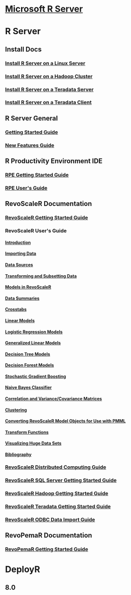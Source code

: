 # [Microsoft R Server](index.md)
# R Server
## Install Docs
### [Install R Server on a Linux Server](rserver/rserver-install-linux-server.md)
### [Install R Server on a Hadoop Cluster](rserver/rserver-install-hadoop.md)
### [Install R Server on a Teradata Server](rserver/rserver-install-teradata-server.md)
### [Install R Server on a Teradata Client](rserver/rserver-install-teradata-client.md)
## R Server General
### [Getting Started Guide](rserver/rserver-getting-started.md)
### [New Features Guide](rserver/rserver-new-features.md)
## R Productivity Environment IDE
### [RPE Getting Started Guide](rserver/RevoRPE_Getting_Started.md)
### [RPE User's Guide](rserver/RevoRPE_Users_Guide.md)
## RevoScaleR Documentation
### [RevoScaleR Getting Started Guide](rserver/rserver-scaler-getting-started.md)
### RevoScaleR User's Guide
#### [Introduction](rserver/rserver-scaler-user-guide-1-introduction.md)
#### [Importing Data](rserver/rserver-scaler-user-guide-2-data-import.md)
#### [Data Sources](rserver/rserver-scaler-user-guide-3-data-source.md)
#### [Transforming and Subsetting Data](rserver/rserver-scaler-user-guide-4-data-transform.md)
#### [Models in RevoScaleR](rserver/rserver-scaler-user-guide-5-models.md)
#### [Data Summaries](rserver/rserver-scaler-user-guide-6-data-summaries.md)
#### [Crosstabs](rserver/rserver-scaler-user-guide-7-crosstabs.md)
#### [Linear Models](rserver/rserver-scaler-user-guide-8-linear-model.md)
#### [Logistic Regression Models](rserver/rserver-scaler-user-guide-9-logistic-regression.md)
#### [Generalized Linear Models](rserver/rserver-scaler-user-guide-10-generalized-linear-model.md)
#### [Decision Tree Models](rserver/rserver-scaler-user-guide-11-decision-tree.md)
#### [Decision Forest Models](rserver/rserver-scaler-user-guide-12-decision-forest.md)
#### [Stochastic Gradient Boosting](rserver/rserver-scaler-user-guide-13-boosting.md)
#### [Naive Bayes Classifier](rserver/rserver-scaler-user-guide-14-naive-bayes.md)
#### [Correlation and Variance/Covariance Matrices](rserver/rserver-scaler-user-guide-15-covcor.md)
#### [Clustering](rserver/rserver-scaler-user-guide-16-cluster.md)
#### [Converting RevoScaleR Model Objects for Use with PMML](rserver/rserver-scaler-user-guide-17-pmml.md)
#### [Transform Functions](rserver/rserver-scaler-user-guide-18-transform-functions.md)
#### [Visualizing Huge Data Sets](rserver/rserver-scaler-user-guide-19-visualize-huge-data-sets.md)
#### [Bibliography](rserver/rserver-scaler-user-guide-20-bibliography.md)
### [RevoScaleR Distributed Computing Guide](rserver/rserver-scaler-distributed-computing.md)
### [RevoScaleR SQL Server Getting Started Guide](rserver/rserver-scaler-sql-server-getting-started.md)
### [RevoScaleR Hadoop Getting Started Guide](rserver/rserver-scaler-hadoop-getting-started.md)
### [RevoScaleR Teradata Getting Started Guide](rserver/rserver-scaler-teradata-getting-started.md)
### [RevoScaleR ODBC Data Import Guide](rserver/rserver-scaler-odbc.md)
## RevoPemaR Documentation
### [RevoPemaR Getting Started Guide](rserver/rserver-pemar-getting-started.md)
# DeployR
## 8.0
